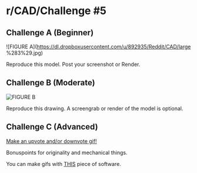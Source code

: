 # r/CAD/Challenge #5

## Challenge A (Beginner)

![FIGURE A](https://dl.dropboxusercontent.com/u/892935/Reddit/CAD/large %283%29.jpg)

Reproduce this model. Post your screenshot or Render.

## Challenge B (Moderate)

![FIGURE B](http://maelabs.ucsd.edu/mae3/Assignments/CAD/dimensionassignemt1.jpg)

Reproduce this drawing. A screengrab or render of the model is optional.

## Challenge C (Advanced)

[Make an upvote and/or downvote gif!](https://i.imgur.com/YmrvftV.gif)

Bonuspoints for originality and mechanical things.

You can make gifs with [THIS](https://screentogif.codeplex.com/) piece of software.